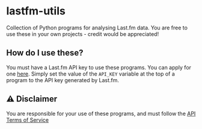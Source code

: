 # lastfm-utils
Collection of Python programs for analysing Last.fm data. You are free to use these in your own projects - credit would be appreciated!

## How do I use these?
You must have a Last.fm API key to use these programs. You can apply for one [here](https://www.last.fm/api/account/create). Simply set the value of the `API_KEY` variable at the top of a program to the API key generated by Last.fm.

## ⚠ Disclaimer
You are responsible for your use of these programs, and must follow the [API Terms of Service](https://www.last.fm/api/tos)

